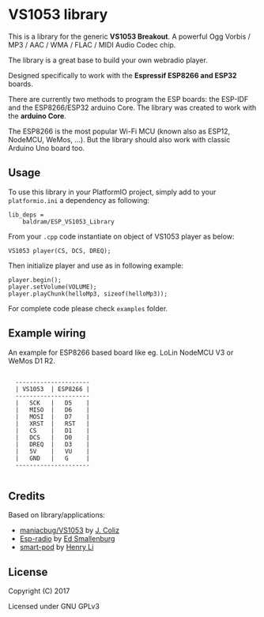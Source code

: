 # VS1053 library

This is a library for the generic **VS1053 Breakout**.
A powerful Ogg Vorbis / MP3 / AAC / WMA / FLAC / MIDI Audio Codec chip.

The library is a great base to build your own webradio player.

Designed specifically to work with the **Espressif ESP8266 and ESP32** boards. 

There are currently two methods to program the ESP boards: the ESP-IDF and the ESP8266/ESP32 arduino Core.
The library was created to work with the **arduino Core**.
 
The ESP8266 is the most popular Wi-Fi MCU (known also as ESP12, NodeMCU, WeMos, ...). 
But the library should also work with classic Arduino Uno board too.

## Usage 

To use this library in your PlatformIO project, simply add to your `platformio.ini` a dependency as following:

```
lib_deps =
    baldram/ESP_VS1053_Library
```

From your `.cpp` code instantiate on object of VS1053 player as below:

```
VS1053 player(CS, DCS, DREQ);
```

Then initialize player and use as in following example:

```
player.begin();
player.setVolume(VOLUME);
player.playChunk(helloMp3, sizeof(helloMp3));
```

For complete code please check `examples` folder.

## Example wiring

An example for ESP8266 based board like eg. LoLin NodeMCU V3 or WeMos D1 R2.

```

  ---------------------
  | VS1053  | ESP8266 |
  ---------------------
  |   SCK   |   D5    |
  |   MISO  |   D6    |
  |   MOSI  |   D7    |
  |   XRST  |   RST   |
  |   CS    |   D1    |
  |   DCS   |   D0    |
  |   DREQ  |   D3    |
  |   5V    |   VU    |
  |   GND   |   G     |
  ---------------------
  
```

## Credits

Based on library/applications:
* [maniacbug/VS1053](https://github.com/maniacbug/VS1053) by [J. Coliz](https://github.com/maniacbug)
* [Esp-radio](https://github.com/Edzelf/Esp-radio) by [Ed Smallenburg](https://github.com/Edzelf)
* [smart-pod](https://github.com/MagicCube/smart-pod) by [Henry Li](https://github.com/MagicCube)

## License

Copyright (C) 2017

Licensed under GNU GPLv3
